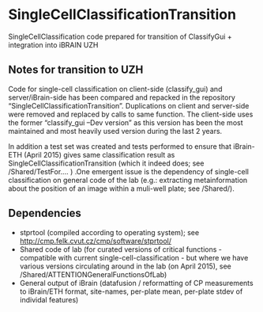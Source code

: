 # SingleCellClassificationTransition
SingleCellClassification code prepared for transition of ClassifyGui + integration into iBRAIN UZH


## Notes for transition to UZH

Code for single-cell classification on client-side (classify_gui) and server/iBrain-side has been compared and repacked in the repository “SingleCellClassificationTransition”. Duplications on client and server-side were removed and replaced by calls to same function. The client-side uses the former “classify_gui –Dev version” as this version has been the most maintained and most heavily used version during the last 2 years. 

In addition a test set was created and tests performed to ensure that iBrain-ETH (April 2015) gives same classification result as SingleCellClassificationTransition (which it indeed does; see /Shared/TestFor.... ) .One emergent issue is the dependency of single-cell classification on general code of the lab (e.g.: extracting metainformation about the position of an image within a muli-well plate; see /Shared/).

## Dependencies

* stprtool (compiled according to operating system); see http://cmp.felk.cvut.cz/cmp/software/stprtool/
* Shared code of lab (for curated versions of critical functions - compatible with current single-cell-classification - but where we have various versions circulating around in the lab (on April 2015), see /Shared/ATTENTIONGeneralFunctionsOfLab)
* General output of iBrain (datafusion / reformatting of CP measurements to iBrain/ETH format, site-names, per-plate mean, per-plate stdev of individal features)
